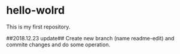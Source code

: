# hello-wolrd
This is my first repository.

##2018.12.23 update##
Create new branch (name readme-edit)
and commite changes
and do some operation.
